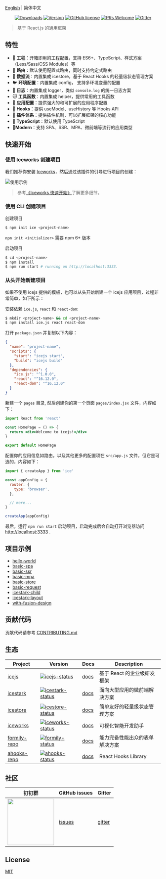 [English](./README.md) | 简体中文

<p align="center">
  <a href="https://www.npmjs.com/package/ice.js"><img src="https://badgen.net/npm/dm/ice.js" alt="Downloads"></a>
  <a href="https://www.npmjs.com/package/ice.js"><img src="https://badgen.net/npm/v/ice.js" alt="Version"></a>
  <a href="/LICENSE"><img src="https://img.shields.io/badge/license-MIT-blue.svg" alt="GitHub license" /></a>
  <a href="https://github.com/alibaba/ice/pulls"><img src="https://img.shields.io/badge/PRs-welcome-brightgreen.svg" alt="PRs Welcome" /></a>
  <a href="https://gitter.im/alibaba/ice"><img src="https://badges.gitter.im/alibaba/ice.svg" alt="Gitter" /></a>
</p>

> 基于 React.js 的通用框架

## 特性

- 🐒 **工程**：开箱即用的工程配置，支持 ES6+、TypeScript、样式方案（Less/Sass/CSS Modules）等
- 🦊 **路由**：默认使用配置式路由，同时支持约定式路由
- 🐯 **数据流**：内置集成 icestore，基于 React Hooks 的轻量级状态管理方案
- 🐦 **环境配置**：内置集成 config， 支持多环境变量的配置
- 🐶 **日志**：内置集成 logger，类似 `console.log` 的统一日志方案
- 🐱 **工具函数**：内置集成 helper，提供常用的工具函数
- 🦁 **应用配置**：提供强大的和可扩展的应用程序配置
- 🐴 **Hooks**：提供 useModel、useHistory 等 Hooks API
- 🐌 **插件体系**：提供插件机制，可以扩展框架的核心功能
- 🐘 **TypeScript**：默认使用 TypeScript 
- 🐂**Modern**：支持 SPA、SSR、MPA、微前端等流行的应用类型

## 快速开始

### 使用 Iceworks 创建项目

我们推荐你安装 [Iceworks](https://marketplace.visualstudio.com/items?itemName=iceworks-team.iceworks)，然后通过该插件的引导进行项目的创建：

![使用示例](https://img.alicdn.com/tfs/TB1oeKDSoH1gK0jSZSyXXXtlpXa-2048-1536.png_790x10000.jpg)

> 参考[《Iceworks 快速开始》](https://ice.work/docs/iceworks/quick-start)了解更多细节。

### 使用 CLI 创建项目

创建项目

```bash
$ npm init ice <project-name>
```

`npm init <initializer>` 需要 npm 6+ 版本

启动项目

```bash
$ cd <project-name>
$ npm install
$ npm run start # running on http://localhost:3333.
```

### 从头开始新建项目

如果不使用 icejs 提供的模板，也可以从头开始新建一个 icejs 应用项目，过程非常简单，如下所示：

安装依赖 `ice.js`, `react` 和 `react-dom`:

```bash
$ mkdir <project-name> && cd <project-name>
$ npm install ice.js react react-dom
```

打开 `package.json` 并复制以下内容：

```json
{
  "name": "project-name",
  "scripts": {
    "start": "icejs start",
    "build": "icejs build"
  },
  "dependencies": {
    "ice.js": "^1.0.0",
    "react": "^16.12.0",
    "react-dom": "^16.12.0"
  }
}
```

新建一个 `pages` 目录, 然后创建你的第一个页面 `pages/index.jsx` 文件，内容如下：

```jsx
import React from 'react'

const HomePage = () => {
  return <div>Welcome to icejs!</div>
}

export default HomePage
```

配置你的应用信息如路由，以及其他更多的配置项在 `src/app.js` 文件，但它是可选的，内容如下：

```js
import { createApp } from 'ice'

const appConfig = {
  router: {
    type: 'browser',
  },

  // more...
}

createApp(appConfig)
```

最后，运行 `npm run start` 启动项目，启动完成后会自动打开浏览器访问 [http://localhost:3333](http://localhost:3333) .

## 项目示例

- [hello-world](https://codesandbox.io/s/github/ice-lab/icejs/tree/master/examples/hello-world)
- [basic-spa](https://codesandbox.io/s/github/ice-lab/icejs/tree/master/examples/basic-spa)
- [basic-ssr](https://codesandbox.io/s/github/ice-lab/icejs/tree/master/examples/basic-ssr)
- [basic-mpa](https://codesandbox.io/s/github/ice-lab/icejs/tree/master/examples/basic-mpa)
- [basic-store](https://codesandbox.io/s/github/ice-lab/icejs/tree/master/examples/basic-store)
- [basic-request](https://codesandbox.io/s/github/ice-lab/icejs/tree/master/examples/basic-request)
- [icestark-child](https://codesandbox.io/s/github/ice-lab/icejs/tree/master/examples/icestark-child)
- [icestark-layout](https://codesandbox.io/s/github/ice-lab/icejs/tree/master/examples/icestark-layout)
- [with-fusion-design](https://codesandbox.io/s/github/ice-lab/icejs/tree/master/examples/with-fusion-design)

## 贡献代码

贡献代码请参考 [CONTRIBUTING.md](/.github/CONTRIBUTING.md)

## 生态

|    Project         |    Version                                 |     Docs    |   Description       |
|----------------|-----------------------------------------|--------------|-----------|
| [icejs] | [![icejs-status]][icejs-package] | [docs][icejs-docs] | 基于 React 的企业级研发框架 |
| [icestark] | [![icestark-status]][icestark-package] | [docs][icestark-docs] | 面向大型应用的微前端解决方案 |
| [icestore] | [![icestore-status]][icestore-package] | [docs][icestore-docs] | 简单友好的轻量级状态管理方案 |
| [iceworks]| [![iceworks-status]][iceworks-package] | [docs][iceworks-docs] | 可视化智能开发助手 |
| [formily-repo]| [![formily-status]][formily-package] | [docs][formily-docs] |能力完备性能出众的表单解决方案|
| [ahooks-repo]| [![ahooks-status]][ahooks-package] | [docs][ahooks-docs] |React Hooks Library|

[icejs]: https://github.com/ice-lab/icejs
[icestark]: https://github.com/ice-lab/icestark
[icestore]: https://github.com/ice-lab/icestore
[iceworks]: https://github.com/ice-lab/iceworks

[icejs-status]: https://img.shields.io/npm/v/ice.js.svg
[icestark-status]: https://img.shields.io/npm/v/@ice/stark.svg
[icestore-status]: https://img.shields.io/npm/v/@ice/store.svg
[iceworks-status]: https://vsmarketplacebadge.apphb.com/version/iceworks-team.iceworks.svg

[icejs-package]: https://npmjs.com/package/ice.js
[icestark-package]: https://npmjs.com/package/@ice/stark
[icestore-package]: https://npmjs.com/package/@ice/store
[iceworks-package]: https://marketplace.visualstudio.com/items?itemName=iceworks-team.iceworks

[icejs-docs]: https://ice.work/docs/guide/intro
[icestark-docs]: https://ice.work/docs/icestark/guide/about
[icestore-docs]: https://github.com/ice-lab/icestore#icestore
[iceworks-docs]: https://ice.work/docs/iceworks/about

[formily-repo]: https://github.com/alibaba/formily
[formily-status]: https://img.shields.io/npm/v/@formily/react.svg
[formily-package]: https://npmjs.com/package/@formily/react
[formily-docs]: https://formilyjs.org/

[ahooks-repo]: https://github.com/alibaba/ahooks
[ahooks-status]: https://img.shields.io/npm/v/@ahooks/react.svg
[ahooks-package]: https://npmjs.com/package/@ahooks/react
[ahooks-docs]: https://ahooks.js.org

## 社区

| 钉钉群                               | GitHub issues |  Gitter |
|-------------------------------------|--------------|---------|
| <a href="https://ice.alicdn.com/assets/images/qrcode.png"><img src="https://ice.alicdn.com/assets/images/qrcode.png" width="150" /></a> | [issues]     | [gitter]|

[issues]: https://github.com/alibaba/ice/issues
[gitter]: https://gitter.im/alibaba/ice

## License

[MIT](/LICENSE)
